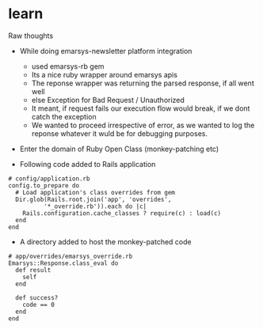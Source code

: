 learn
=====

Raw thoughts

- While doing emarsys-newsletter platform integration
  - used emarsys-rb gem
  - Its a nice ruby wrapper around emarsys apis
  - The reponse wrapper was returning the parsed response, if all went
    well
  - else Exception for Bad Request / Unauthorized
  - It meant, if request fails our execution flow would break, if we
    dont catch the exception
  - We wanted to proceed irrespective of error, as we wanted to log the
    reponse whatever it wuld be for debugging purposes.

- Enter the domain of Ruby Open Class (monkey-patching etc)

- Following code added to Rails application

```
# config/application.rb
config.to_prepare do
  # Load application's class overrides from gem
  Dir.glob(Rails.root.join('app', 'overrides',
          '*_override.rb')).each do |c| 
    Rails.configuration.cache_classes ? require(c) : load(c)
  end 
end
```

- A directory added to host the monkey-patched code

```
# app/overrides/emarsys_override.rb
Emarsys::Response.class_eval do
  def result
    self
  end

  def success?
    code == 0
  end
end
```

